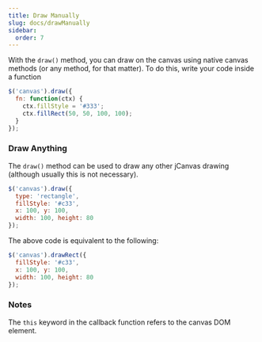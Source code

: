 ```yaml
---
title: Draw Manually
slug: docs/drawManually
sidebar:
  order: 7
---
```


With the `draw()` method, you can draw on the canvas using native canvas methods (or any method, for that matter). To do this, write your code inside a function 

```js
$('canvas').draw({
  fn: function(ctx) {
    ctx.fillStyle = '#333';
    ctx.fillRect(50, 50, 100, 100);
  }
});
```

### Draw Anything

The `draw()` method can be used to draw any other jCanvas drawing (although usually this is not necessary).

```js
$('canvas').draw({
  type: 'rectangle',
  fillStyle: '#c33',
  x: 100, y: 100,
  width: 100, height: 80
});
```

The above code is equivalent to the following:

```js
$('canvas').drawRect({
  fillStyle: '#c33',
  x: 100, y: 100,
  width: 100, height: 80
});
```

### Notes

The `this` keyword in the callback function refers to the canvas DOM element.
